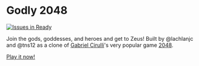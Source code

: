 # Godly 2048

[![Issues in Ready](https://badge.waffle.io/pfmscode/godly-2048.png?label=ready&title=Ready)](http://waffle.io/pfmscode/godly-2048/)

Join the gods, goddesses, and heroes and get to Zeus! Built by @lachlanjc and @tns12 as a clone of [Gabriel Cirulli](http://gabrielecirulli.com/)'s very popular game [2048](http://gabrielecirulli.github.io/2048/).

[Play it now!](http://pfmscode.github.io/godly-2048/)